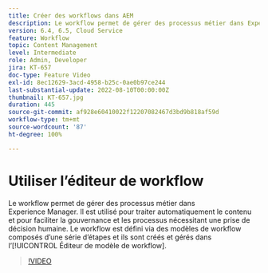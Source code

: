 ```yaml
---
title: Créer des workflows dans AEM
description: Le workflow permet de gérer des processus métier dans Experience Manager. Il est utilisé pour traiter automatiquement le contenu et pour faciliter la gouvernance et les processus nécessitant une prise de décision humaine.
version: 6.4, 6.5, Cloud Service
feature: Workflow
topic: Content Management
level: Intermediate
role: Admin, Developer
jira: KT-657
doc-type: Feature Video
exl-id: 8ec12629-3acd-4958-b25c-0ae0b97ce244
last-substantial-update: 2022-08-10T00:00:00Z
thumbnail: KT-657.jpg
duration: 445
source-git-commit: af928e60410022f12207082467d3bd9b818af59d
workflow-type: tm+mt
source-wordcount: '87'
ht-degree: 100%

---
```


# Utiliser l’éditeur de workflow

Le workflow permet de gérer des processus métier dans Experience Manager. Il est utilisé pour traiter automatiquement le contenu et pour faciliter la gouvernance et les processus nécessitant une prise de décision humaine. Le workflow est défini via des modèles de workflow composés d’une série d’étapes et ils sont créés et gérés dans l’[!UICONTROL Éditeur de modèle de workflow].

>[!VIDEO](https://video.tv.adobe.com/v/22201?quality=12&learn=on)
